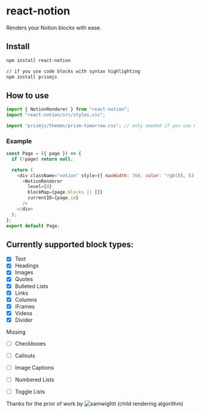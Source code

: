 # react-notion

Renders your Notion blocks with ease.

## Install

```bash
npm install react-notion

// if you use code blocks with syntax highlighting
npm install prismjs
```

## How to use

```js
import { NotionRenderer } from "react-notion";
import "react-notion/src/styles.css";

import "prismjs/themes/prism-tomorrow.css"; // only needed if you use Code Blocks
```

### Example

```js
const Page = ({ page }) => {
  if (!page) return null;

  return (
    <div className="notion" style={{ maxWidth: 768, color: "rgb(55, 53, 47)" }}>
      <NotionRenderer
        level={0}
        blockMap={page.blocks || []}
        currentID={page.id}
      />
    </div>
  );
};
export default Page;
```

## Currently supported block types:

- [x] Text
- [x] Headings
- [x] Images
- [x] Quotes
- [x] Bulleted Lists
- [x] Links
- [x] Columns
- [x] iFrames
- [x] Videos
- [x] Divider

Missing

- [ ] Checkboxes
- [ ] Callouts
- [ ] Image Captions
- [ ] Numbered Lists
- [ ] Toggle Lists


Thanks for the prior of work by ![samwightt](https://github.com/samwightt) (child rendering algorithm)
